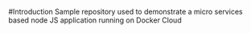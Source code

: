 #Introduction
Sample repository used to demonstrate a micro services based node JS application running on Docker Cloud